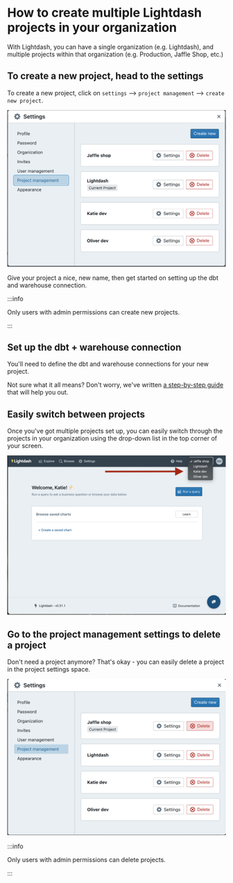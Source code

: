 # How to create multiple Lightdash projects in your organization

With Lightdash, you can have a single organization (e.g. Lightdash), and multiple projects within that organization (e.g. Production, Jaffle Shop, etc.)

## To create a new project, head to the settings

To create a new project, click on `settings` --> `project management` --> `create new project`.

![screenshot-create-project](assets/screenshot-create-project.png)

Give your project a nice, new name, then get started on setting up the dbt and warehouse connection.

:::info

Only users with admin permissions can create new projects.

:::

## Set up the dbt + warehouse connection

You'll need to define the dbt and warehouse connections for your new project.

Not sure what it all means? Don't worry, we've written [a step-by-step guide](https://docs.lightdash.com/get-started/setup-lightdash/connect-project) that will help you out.

## Easily switch between projects

Once you've got multiple projects set up, you can easily switch through the projects in your organization using the drop-down list in the top corner of your screen.

![screenshot-switch-projects](assets/screenshot-switch-projects.png)

## Go to the project management settings to delete a project

Don't need a project anymore? That's okay - you can easily delete a project in the project settings space.

![screenshot-delete-project](assets/screenshot-delete-project.png)

:::info

Only users with admin permissions can delete projects.

:::

